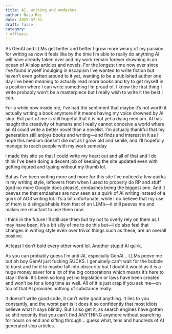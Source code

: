 ```yaml
---
title: AI, writing and emdashes
author: Nasu Rei
date: 2025-07-31
draft: false
category:
- offtopic
---
```


As GenAI and LLMs get better and better I grow more weary of my passion for writing as now it feels like by the time I’m able to really do anything AI will have already taken over and my work remain forever drowning in an ocean of AI slop articles and novels. For the longest time now ever since I’ve found myself indulging in escapism I’ve wanted to write fiction but haven’t even gotten around to it yet, wanting to be a published author one day I’ve been _meaning_ to actually read more books and try to get myself in a position where I can write something I’m proud of. I know the first thing I write probably won’t be a masterpiece but I really wish to write it the best I can.

For a while now inside me, I’ve had the sentiment that maybe it’s not worth it actually writing a book anymore if it means having my voice drowned by AI slop. But part of me is still hopeful that it is not yet a dying medium. AI has naught the creativity of humans and I really cannot conceive a world where an AI could write a better novel than a novelist. I’m actually thankful that my generation still enjoys books and writing—and finds and interest in it as I hope this medium doesn’t die out as I grow old and senile, and I’ll hopefully manage to reach people with my work someday 

I made this site so that I could write my heart out and all of that and I do think I’ve been doing a decent job of keeping the site updated even with getting injured and typing without my thumb lol.

But as I’ve been writing more and more for this site I’ve noticed a few quirks in my writing style, leftovers from when I used to properly do RP and stuff (god no more Google docs please), emdashes being the biggest one. And it peeves me that emdashes are now seen as a quirk of AI writing instead of a quirk of AO3 writing lol. It’s a bit unfortunate, while I do believe that my use of them is distinguishable from that of an LLM’s—it still peeves me and makes me reluctant to use them now.

I think in the future I’ll still use them but try not to overly rely on them as I may have been, it’s a bit silly of me to do this but—I do also feel that changes in writing style even over trivial things such as these, are an overall positive. 

At least I don’t bold every other word lol. Another stupid AI quirk.

As you can probably guess I’m anti-AI, especially GenAI… LLMs peeve me but oh boy GenAI just fucking SUCKS. I genuinely can’t wait for the bubble to burst and for it to maybe fall into obscurity but I doubt it would as it is a huge money saver for a lot of the big corporations which means it’s here to stay I think. It’s been so long yet no legislation or laws have been created and won’t be for a long time as well. All of it is just crap if you ask me—on top of that AI provides nothing of substance really. 

It doesn’t write good code, it can’t write good anything. It lies to you constantly, and the worst part is it does it so confidently that most idiots believe what it says blindly. But I also get it, as search engines have gotten so shit recently that you can’t find ANYTHING anymore without searching for hours on end and sifting through… guess what, tens and hundreds of AI generated slop articles.
